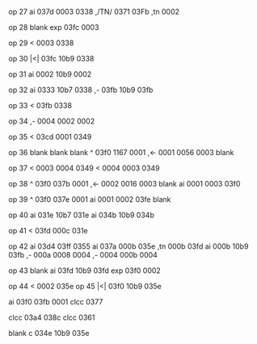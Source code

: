 op 27
ai 037d 0003 0338
,/TN/ 0371 03Fb
,tn 0002

op 28
blank
exp  03fc      0003

op 29
<         0003 0338

op 30
|<|  03fc 10b9 0338

op 31
ai   0002 10b9 0002

op 32
ai   0333 10b7 0338
,-   03fb 10b9 03fb

op 33
<         03fb 0338

op 34
,-   0004 0002 0002

op 35
<    03cd 0001 0349

op 36
blank
blank
blank
^    03f0 1167 0001
,<-  0001 0056 0003
blank

op 37
<    0003 0004 0349
<    0004 0003 0349

op 38
^    03f0 037b 0001
,<-  0002 0016 0003
blank
ai   0001 0003 03f0

op 39
^    03f0 037e 0001
ai   0001 0002 03fe
blank

op 40
ai   031e 10b7 031e
ai   034b 10b9 034b

op 41
<    03fd 000c 031e

op 42
ai   03d4 03ff 0355
ai   037a 000b 035e
,tn  000b 03fd
ai   000b 10b9 03fb
,-   000a 0008 0004
,-   0004 000b 0004

op 43
blank
ai   03fd 10b9 03fd
exp  03f0 0002

op 44
<         0002 035e
op 45
|<|  03f0 10b9 035e

ai   03f0 03fb 0001
clcc 0377

clcc 03a4 038c
clcc 0361

blank
c    034e 10b9 035e
